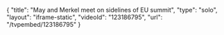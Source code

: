 {
    "title": "May and Merkel meet on sidelines of EU summit",
    "type": "solo",
    "layout": "iframe-static",
    "videoId": "123186795",
    "url": "\/tvpembed\/123186795"
}